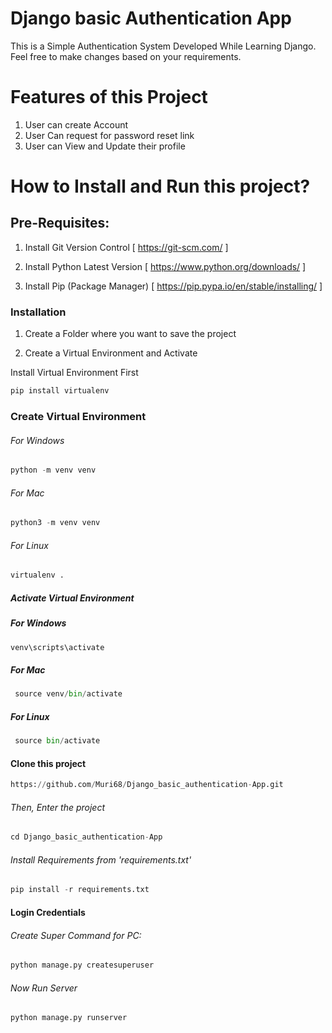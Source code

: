 # **Django basic Authentication App**

This is a Simple Authentication System Developed While Learning Django. Feel free to make changes based on your requirements.

# **Features of this Project**

1. User can create Account
2. User Can request for password reset link
3. User can View and Update their profile

# **How to Install and Run this project?**

## Pre-Requisites:

1. Install Git Version Control [ https://git-scm.com/ ]

2. Install Python Latest Version [ https://www.python.org/downloads/ ]

3. Install Pip (Package Manager) [ https://pip.pypa.io/en/stable/installing/ ]

### Installation
1. Create a Folder where you want to save the project

2. Create a Virtual Environment and Activate

Install Virtual Environment First
``` python
pip install virtualenv
```

### Create Virtual Environment

###### For Windows
```python
python -m venv venv
```

###### For Mac
```python
python3 -m venv venv
```

###### For Linux
```python
virtualenv .
```

##### Activate Virtual Environment

##### For Windows

```python
venv\scripts\activate
```

##### For Mac

```python
 source venv/bin/activate
```

##### For Linux

```python
 source bin/activate
```

#### Clone this project

```python
https://github.com/Muri68/Django_basic_authentication-App.git
```

###### Then, Enter the project
```python
cd Django_basic_authentication-App
```

###### Install Requirements from 'requirements.txt'
```python
pip install -r requirements.txt
```

 #### Login Credentials

###### Create Super Command for PC:
```python
python manage.py createsuperuser
```
###### Now Run Server
```python
python manage.py runserver
```
